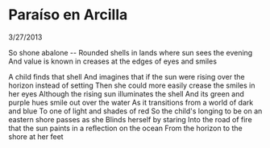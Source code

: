 Paraíso en Arcilla
==================

3/27/2013

So shone abalone --
Rounded shells in lands where sun sees the evening
And value is known in creases at the edges of eyes and smiles

A child finds that shell
And imagines that if the sun were rising over the horizon instead of setting
Then she could more easily crease the smiles in her eyes
Although the rising sun illuminates the shell
And its green and purple hues smile out over the water
As it transitions from a world of dark and blue
To one of light and shades of red
So the child's longing to be on an eastern shore passes as she
Blinds herself by staring
Into the road of fire that the sun paints in a reflection on the ocean
From the horizon to the shore at her feet